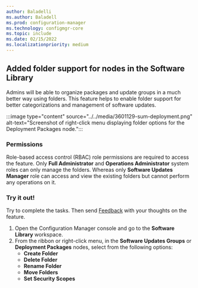 ```yaml
---
author: Baladelli
ms.author: Baladell
ms.prod: configuration-manager
ms.technology: configmgr-core
ms.topic: include
ms.date: 02/15/2022
ms.localizationpriority: medium
---
```


## <a name="bkmk_folder"></a> Added folder support for nodes in the Software Library
<!--3601129-->

Admins will be able to organize packages and update groups in a much better way using folders. This feature helps to enable folder support for better categorizations and management of software updates. 

:::image type="content" source="../../media/3601129-sum-deployment.png" alt-text="Screenshot of right-click menu displaying folder options for the Deployment Packages node.":::

### Permissions 
Role-based access control (RBAC) role permissions are required to access the feature. Only **Full Administrator** and **Operations Administrator** system roles can only manage the folders. Whereas only **Software Updates Manager** role can access and view the existing folders but cannot perform any operations on it. 

### Try it out!

Try to complete the tasks. Then send [Feedback](../../../../understand/product-feedback.md) with your thoughts on the feature.

1. Open the Configuration Manager console and go to the **Software Library** workspace.
1. From the ribbon or right-click menu, in the **Software Updates Groups** or **Deployment Packages** nodes, select from the following options:
   - **Create Folder**
   - **Delete Folder**
   - **Rename Folder**
   - **Move Folders**
   - **Set Security Scopes**
